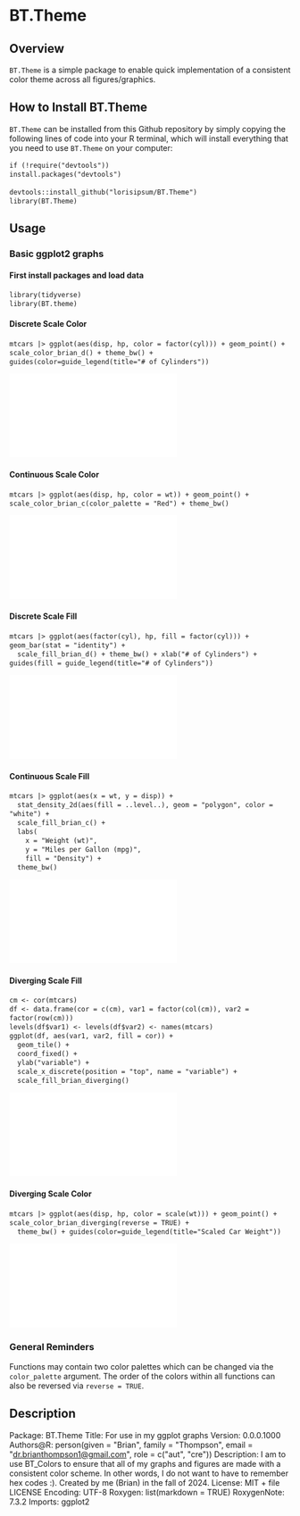# BT.Theme

## Overview
`BT.Theme` is a simple package to enable quick implementation of a consistent color theme across all figures/graphics.

## How to Install BT.Theme
`BT.Theme` can be installed from this Github repository by simply copying the following lines of code into your R terminal, which will install everything that you need to use `BT.Theme` on your computer: 
  ```{r}
if (!require("devtools")) 
  install.packages("devtools")

devtools::install_github("lorisipsum/BT.Theme")
library(BT.Theme)
```

## Usage
### Basic ggplot2 graphs
#### First install packages and load data
```{r}
library(tidyverse)
library(BT.theme)
```

#### Discrete Scale Color
```{r}
mtcars |> ggplot(aes(disp, hp, color = factor(cyl))) + geom_point() + scale_color_brian_d() + theme_bw() + guides(color=guide_legend(title="# of Cylinders"))
```
![Sample image](Images/image_1.pdf)

#### Continuous Scale Color
```{r}
mtcars |> ggplot(aes(disp, hp, color = wt)) + geom_point() + scale_color_brian_c(color_palette = "Red") + theme_bw()
```
![Sample image](Images/image_2.pdf)

#### Discrete Scale Fill
```{r}
mtcars |> ggplot(aes(factor(cyl), hp, fill = factor(cyl))) + geom_bar(stat = "identity") + 
  scale_fill_brian_d() + theme_bw() + xlab("# of Cylinders") + guides(fill = guide_legend(title="# of Cylinders"))
```
![Sample image](Images/image_3.pdf)

#### Continuous Scale Fill
```{r}
mtcars |> ggplot(aes(x = wt, y = disp)) +
  stat_density_2d(aes(fill = ..level..), geom = "polygon", color = "white") +
  scale_fill_brian_c() + 
  labs(
    x = "Weight (wt)",
    y = "Miles per Gallon (mpg)",
    fill = "Density") +
  theme_bw()
```
![Sample image](Images/image_4.pdf)

#### Diverging Scale Fill
```{r}
cm <- cor(mtcars)
df <- data.frame(cor = c(cm), var1 = factor(col(cm)), var2 = factor(row(cm)))
levels(df$var1) <- levels(df$var2) <- names(mtcars)
ggplot(df, aes(var1, var2, fill = cor)) + 
  geom_tile() + 
  coord_fixed() +
  ylab("variable") +
  scale_x_discrete(position = "top", name = "variable") +
  scale_fill_brian_diverging()
```
![Sample image](Images/image_5.pdf)

#### Diverging Scale Color
```{r}
mtcars |> ggplot(aes(disp, hp, color = scale(wt))) + geom_point() + scale_color_brian_diverging(reverse = TRUE) + 
  theme_bw() + guides(color=guide_legend(title="Scaled Car Weight"))
```
![Sample image](Images/image_6.pdf)


### General Reminders
Functions may contain two color palettes which can be changed via the `color_palette` argument. 
The order of the colors within all functions can also be reversed via `reverse = TRUE`.

## Description
Package: BT.Theme
Title: For use in my ggplot graphs
Version: 0.0.0.1000
Authors@R: 
        person(given = "Brian", family = "Thompson", email = "dr.brianthompson1@gmail.com", role = c("aut", "cre"))
Description: I am to use BT_Colors to ensure that all of my graphs and figures are made with a consistent color scheme. In other words, I do not want to have to remember hex codes :). Created by me (Brian) in the fall of 2024.
License: MIT + file LICENSE
Encoding: UTF-8
Roxygen: list(markdown = TRUE)
RoxygenNote: 7.3.2
Imports: 
    ggplot2
